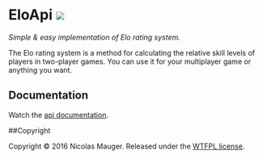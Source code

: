 EloApi [![][master img]][master]
======

*Simple & easy implementation of Elo rating system.*

The Elo rating system is a method for calculating the relative skill levels of players in two-player games. You can use it for your multiplayer game or anything you want.

## Documentation

Watch the [api documentation].

##Copyright

Copyright © 2016 Nicolas Mauger. Released under the [WTFPL license].



[api documentation]:https://raw.githubusercontent.com/maugern/EloApi/master/doc/index.html

[WTFPL license]:https://github.com/maugern/EloApi/blob/master/LICENSE.md

[master]:https://travis-ci.org/maugern/EloApi
[master img]:https://travis-ci.org/maugern/EloApi.svg?branch=master

